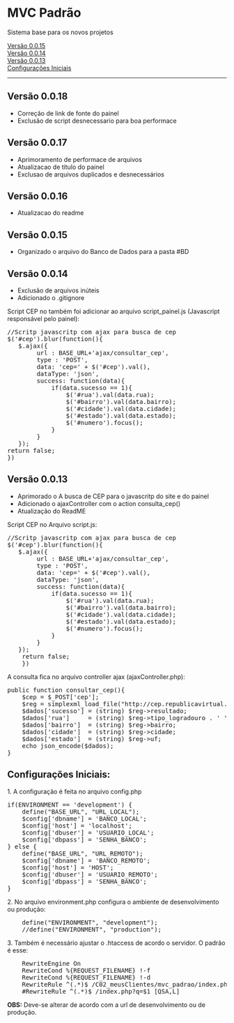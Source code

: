 <h1>MVC Padrão</h1>
<p>Sistema base para os novos projetos</p>
<a href="#versão-0015">Versão 0.0.15</a><br>
<a href="#versão-0014">Versão 0.0.14</a><br>
<a href="#versão-0013">Versão 0.0.13</a><br>
<a href="#configurações-iniciais">Configurações Iniciais</a>
<hr>
<h2>Versão 0.0.18</h2>
<ul>
    <li>Correção de link de fonte do painel</li>
    <li>Exclusão de script desnecessario para boa performace</li>
</ul>
<h2>Versão 0.0.17</h2>
<ul>
    <li>Aprimoramento de performace de arquivos</li>
    <li>Atualizacao de título do painel</li>
    <li>Exclusao de arquivos duplicados e desnecessários</li>
</ul>
<h2>Versão 0.0.16</h2>
<ul>
	<li>Atualizacao do readme</li>
</ul>
<h2>Versão 0.0.15</h2>
<ul>
	<li>Organizado o arquivo do Banco de Dados para a pasta #BD</li>
</ul>

<h2>Versão 0.0.14</h2>
<ul>
	<li>Exclusão de arquivos inúteis</li>
	<li>Adicionado o .gitignore</li>
</ul>
<p>Script CEP no também foi adicionar ao arquivo script_painel.js (Javascript responsável pelo painel):</p>
<pre>
//Scritp javascritp com ajax para busca de cep
$('#cep').blur(function(){    
   $.ajax({
        url : BASE_URL+'ajax/consultar_cep',  
        type : 'POST', 
        data: 'cep=' + $('#cep').val(), 
        dataType: 'json', 
        success: function(data){
            if(data.sucesso == 1){
                $('#rua').val(data.rua);
                $('#bairro').val(data.bairro);
                $('#cidade').val(data.cidade);
                $('#estado').val(data.estado);
                $('#numero').focus();
            }
        }
   });   
return false;    
})
</pre>
<h2>Versão 0.0.13</h2>

<ul>
	<li>Aprimorado o A busca de CEP para o javascritp do site e do painel</li>
	<li>Adicionado o ajaxController com o action consulta_cep()</li>
	<li>Atualização do ReadME</li>
</ul>
<p>Script CEP no Arquivo script.js:</p>
<pre>
//Scritp javascritp com ajax para busca de cep
$('#cep').blur(function(){    
   $.ajax({
        url : BASE_URL+'ajax/consultar_cep',  
        type : 'POST', 
        data: 'cep=' + $('#cep').val(), 
        dataType: 'json', 
        success: function(data){
            if(data.sucesso == 1){
                $('#rua').val(data.rua);
                $('#bairro').val(data.bairro);
                $('#cidade').val(data.cidade);
                $('#estado').val(data.estado);
                $('#numero').focus();
            }
        }
   });   
	return false;    
	})
</pre>
<p>A consulta fica no arquivo controller ajax (ajaxController.php):</p>
<pre>
public function consultar_cep(){
    $cep = $_POST['cep'];
    $reg = simplexml_load_file("http://cep.republicavirtual.com.br/web_cep.php?formato=xml&cep=" . $cep);
    $dados['sucesso'] = (string) $reg->resultado;
    $dados['rua']     = (string) $reg->tipo_logradouro . ' ' . $reg->logradouro;
    $dados['bairro']  = (string) $reg->bairro;
    $dados['cidade']  = (string) $reg->cidade;
    $dados['estado']  = (string) $reg->uf;
    echo json_encode($dados);
}
</pre>	

<h2>Configurações Iniciais:</h2>
<p>1. A configuração é feita no arquivo config.php</p>
<pre>
if(ENVIRONMENT == 'development') {
	define("BASE_URL", "URL_LOCAL");
	$config['dbname'] = 'BANCO_LOCAL';
	$config['host'] = 'localhost';
	$config['dbuser'] = 'USUARIO_LOCAL';
	$config['dbpass'] = 'SENHA_BANCO';
} else {
	define("BASE_URL", "URL_REMOTO");
	$config['dbname'] = 'BANCO_REMOTO';
	$config['host'] = 'HOST';
	$config['dbuser'] = 'USUARIO_REMOTO';
	$config['dbpass'] = 'SENHA_BANCO';
}
</pre>
<P>2. No arquivo environment.php configura o ambiente de desenvolvimento ou produção:</P>
<pre>
	define("ENVIRONMENT", "development");
	//define("ENVIRONMENT", "production");
</pre>
<p>3. Também é necessário ajustar o .htaccess de acordo o servidor. O padrão é esse:</p>
<pre>
	RewriteEngine On
	RewriteCond %{REQUEST_FILENAME} !-f
	RewriteCond %{REQUEST_FILENAME} !-d
	RewriteRule ^(.*)$ /C02_meusClientes/mvc_padrao/index.php?q=$1 [QSA,L]
	#RewriteRule ^(.*)$ /index.php?q=$1 [QSA,L]
</pre>
<p><strong>OBS:</strong> Deve-se alterar de acordo com a url de desenvolvimento ou de produção.</p>